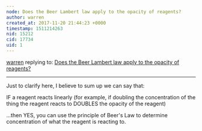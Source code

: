 ```yaml
---
node: Does the Beer Lambert law apply to the opacity of reagents?
author: warren
created_at: 2017-11-20 21:44:23 +0000
timestamp: 1511214263
nid: 15212
cid: 17734
uid: 1
---
```




[warren](../profile/warren) replying to: [Does the Beer Lambert law apply to the opacity of reagents?](../notes/warren/11-20-2017/does-the-beer-lambert-law-apply-to-the-opacity-of-reagents)

----
Just to clarify here, I believe to sum up we can say that: 

IF a reagent reacts linearly (for example, if doubling the concentration of the thing the reagent reacts to DOUBLES the opacity of the reagent)

...then YES, you can use the principle of Beer's Law to determine concentration of what the reagent is reacting to.